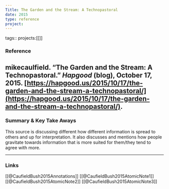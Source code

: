 ```yaml
---
Title: The Garden and the Stream: A Technopastoral
date: 2015
type: reference
project:
---
```


tags::
projects:[[]]

### Reference 
mikecaulfield. “The Garden and the Stream: A Technopastoral.” _Hapgood_ (blog), October 17, 2015. [https://hapgood.us/2015/10/17/the-garden-and-the-stream-a-technopastoral/](https://hapgood.us/2015/10/17/the-garden-and-the-stream-a-technopastoral/).
---

### Summary & Key Take Aways

This source is discussing different how different information is spread to others and up for interpretation. It also discusses and mentions how people gravitate towards information that is more suited for them/they tend to agree with more.

--- 

### Links
[[@CaufieldBush2015Annotations]]
[[@CaufieldBush2015AtomicNote1]]
[[@CaufieldBush2015AtomicNote2]]
[[@CaufieldBush2015AtomicNote3]]




